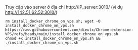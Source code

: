 Truy cập vào server ở địa chỉ http://IP_server:3010/ (ví dụ http://142.51.62.52:3010/)

```code
rm install_docker_chrome_on_vps.sh; wget -O install_docker_chrome_on_vps.sh https://raw.githubusercontent.com/dieutx/Chrome-extension-VPS/refs/heads/main/install_docker_chrome_on_vps.sh
chmod +x install_docker_chrome_on_vps.sh && ./install_docker_chrome_on_vps.sh
```
